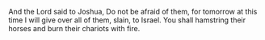 And the Lord said to Joshua, Do not be afraid of them, for tomorrow at this time I will give over all of them, slain, to Israel. You shall hamstring their horses and burn their chariots with fire.
